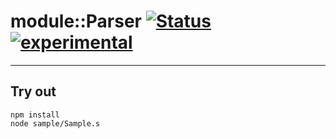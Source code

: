 
# module::Parser [![Status](https://github.com/Wandalen/wParser/workflows/Publish/badge.svg)](https://github.com/Wandalen/wParser/actions?query=workflow%3APublish) [![experimental](https://img.shields.io/badge/stability-experimental-orange.svg)](https://github.com/emersion/stability-badges#experimental)

___

## Try out
```
npm install
node sample/Sample.s
```

